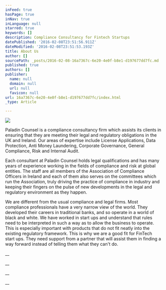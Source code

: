 ```yaml
---
inFeed: true
hasPage: true
inNav: true
inLanguage: null
starred: true
keywords: []
description: Compliance Consultancy for Fintech Startups
datePublished: '2016-02-08T23:51:56.911Z'
dateModified: '2016-02-08T23:51:53.193Z'
title: About Us
author: []
sourcePath: _posts/2016-02-08-16a7367c-6e20-4e0f-b8e1-d197677dd7fc.md
published: true
authors: []
publisher:
  name: null
  domain: null
  url: null
  favicon: null
url: 16a7367c-6e20-4e0f-b8e1-d197677dd7fc/index.html
_type: Article

---
```

![](https://s3-us-west-2.amazonaws.com/the-grid-img/p/48f312d3b688f7172cbcdf62a31c534ce08b4ca7.gif)

Paladin Counsel is a compliance consultancy firm which assists its clients in ensuring that they are meeting their legal and regulatory obligations in the UK and Ireland. Our areas of expertise include License Applications, Data Protection, Anti Money Laundering, Corporate Governance, General Compliance, Risk and Internal Audit.

Each 
consultant at Paladin Counsel holds legal qualifications and has many years 
of experience working in the fields of compliance and risk at global entities. 
The staff are all members of the Association of Compliance Officers in Ireland 
and each of them also serves on the committees which run the Association, truly 
driving the practice of compliance in industry and keeping their fingers on the 
pulse of new developments in the legal and regulatory environment as they 
happen.

We are different 
from the usual compliance and legal firms. Most compliance professionals have a 
very narrow view of the world. They developed their careers in traditional 
banks, and so operate in a world of black and white. We have worked in start ups 
and understand that rules need to be interpreted in such a way as to allow the 
business to operate. This is especially important with products that do not fit 
neatly into the existing regulatory framework. This is why we are a good fit for 
FinTech start ups. They need support from a partner that will assist them in 
finding a way forward instead of telling them what they can't 
do.

__

__

__

__